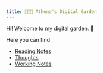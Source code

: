 ```yaml
---
title: 👩🏻‍🌾 Athena's Digital Garden 
---
```


Hi! Welcome to my digital garden. 🌱

Here you can find
- [Reading Notes](/read)
- [Thoughts](/thoughts)
- [Working Notes](/notes)

